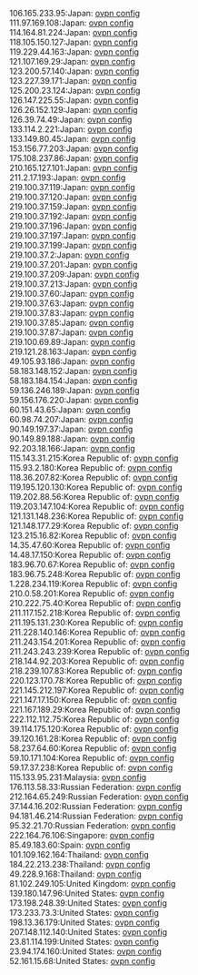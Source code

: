106.165.233.95:Japan: [ovpn config](vpn/106_165_233_95.ovpn)  
111.97.169.108:Japan: [ovpn config](vpn/111_97_169_108.ovpn)  
114.164.81.224:Japan: [ovpn config](vpn/114_164_81_224.ovpn)  
118.105.150.127:Japan: [ovpn config](vpn/118_105_150_127.ovpn)  
119.229.44.163:Japan: [ovpn config](vpn/119_229_44_163.ovpn)  
121.107.169.29:Japan: [ovpn config](vpn/121_107_169_29.ovpn)  
123.200.57.140:Japan: [ovpn config](vpn/123_200_57_140.ovpn)  
123.227.39.171:Japan: [ovpn config](vpn/123_227_39_171.ovpn)  
125.200.23.124:Japan: [ovpn config](vpn/125_200_23_124.ovpn)  
126.147.225.55:Japan: [ovpn config](vpn/126_147_225_55.ovpn)  
126.26.152.129:Japan: [ovpn config](vpn/126_26_152_129.ovpn)  
126.39.74.49:Japan: [ovpn config](vpn/126_39_74_49.ovpn)  
133.114.2.221:Japan: [ovpn config](vpn/133_114_2_221.ovpn)  
133.149.80.45:Japan: [ovpn config](vpn/133_149_80_45.ovpn)  
153.156.77.203:Japan: [ovpn config](vpn/153_156_77_203.ovpn)  
175.108.237.86:Japan: [ovpn config](vpn/175_108_237_86.ovpn)  
210.165.127.101:Japan: [ovpn config](vpn/210_165_127_101.ovpn)  
211.2.17.193:Japan: [ovpn config](vpn/211_2_17_193.ovpn)  
219.100.37.119:Japan: [ovpn config](vpn/219_100_37_119.ovpn)  
219.100.37.120:Japan: [ovpn config](vpn/219_100_37_120.ovpn)  
219.100.37.159:Japan: [ovpn config](vpn/219_100_37_159.ovpn)  
219.100.37.192:Japan: [ovpn config](vpn/219_100_37_192.ovpn)  
219.100.37.196:Japan: [ovpn config](vpn/219_100_37_196.ovpn)  
219.100.37.197:Japan: [ovpn config](vpn/219_100_37_197.ovpn)  
219.100.37.199:Japan: [ovpn config](vpn/219_100_37_199.ovpn)  
219.100.37.2:Japan: [ovpn config](vpn/219_100_37_2.ovpn)  
219.100.37.201:Japan: [ovpn config](vpn/219_100_37_201.ovpn)  
219.100.37.209:Japan: [ovpn config](vpn/219_100_37_209.ovpn)  
219.100.37.213:Japan: [ovpn config](vpn/219_100_37_213.ovpn)  
219.100.37.60:Japan: [ovpn config](vpn/219_100_37_60.ovpn)  
219.100.37.63:Japan: [ovpn config](vpn/219_100_37_63.ovpn)  
219.100.37.83:Japan: [ovpn config](vpn/219_100_37_83.ovpn)  
219.100.37.85:Japan: [ovpn config](vpn/219_100_37_85.ovpn)  
219.100.37.87:Japan: [ovpn config](vpn/219_100_37_87.ovpn)  
219.100.69.89:Japan: [ovpn config](vpn/219_100_69_89.ovpn)  
219.121.28.163:Japan: [ovpn config](vpn/219_121_28_163.ovpn)  
49.105.93.186:Japan: [ovpn config](vpn/49_105_93_186.ovpn)  
58.183.148.152:Japan: [ovpn config](vpn/58_183_148_152.ovpn)  
58.183.184.154:Japan: [ovpn config](vpn/58_183_184_154.ovpn)  
59.136.246.189:Japan: [ovpn config](vpn/59_136_246_189.ovpn)  
59.156.176.220:Japan: [ovpn config](vpn/59_156_176_220.ovpn)  
60.151.43.65:Japan: [ovpn config](vpn/60_151_43_65.ovpn)  
60.98.74.207:Japan: [ovpn config](vpn/60_98_74_207.ovpn)  
90.149.197.37:Japan: [ovpn config](vpn/90_149_197_37.ovpn)  
90.149.89.188:Japan: [ovpn config](vpn/90_149_89_188.ovpn)  
92.203.18.166:Japan: [ovpn config](vpn/92_203_18_166.ovpn)  
115.143.31.215:Korea Republic of: [ovpn config](vpn/115_143_31_215.ovpn)  
115.93.2.180:Korea Republic of: [ovpn config](vpn/115_93_2_180.ovpn)  
118.36.207.82:Korea Republic of: [ovpn config](vpn/118_36_207_82.ovpn)  
119.195.120.130:Korea Republic of: [ovpn config](vpn/119_195_120_130.ovpn)  
119.202.88.56:Korea Republic of: [ovpn config](vpn/119_202_88_56.ovpn)  
119.203.147.104:Korea Republic of: [ovpn config](vpn/119_203_147_104.ovpn)  
121.131.148.236:Korea Republic of: [ovpn config](vpn/121_131_148_236.ovpn)  
121.148.177.29:Korea Republic of: [ovpn config](vpn/121_148_177_29.ovpn)  
123.215.16.82:Korea Republic of: [ovpn config](vpn/123_215_16_82.ovpn)  
14.35.47.60:Korea Republic of: [ovpn config](vpn/14_35_47_60.ovpn)  
14.48.17.150:Korea Republic of: [ovpn config](vpn/14_48_17_150.ovpn)  
183.96.70.67:Korea Republic of: [ovpn config](vpn/183_96_70_67.ovpn)  
183.96.75.248:Korea Republic of: [ovpn config](vpn/183_96_75_248.ovpn)  
1.228.234.119:Korea Republic of: [ovpn config](vpn/1_228_234_119.ovpn)  
210.0.58.201:Korea Republic of: [ovpn config](vpn/210_0_58_201.ovpn)  
210.222.75.40:Korea Republic of: [ovpn config](vpn/210_222_75_40.ovpn)  
211.117.152.218:Korea Republic of: [ovpn config](vpn/211_117_152_218.ovpn)  
211.195.131.230:Korea Republic of: [ovpn config](vpn/211_195_131_230.ovpn)  
211.228.140.146:Korea Republic of: [ovpn config](vpn/211_228_140_146.ovpn)  
211.243.154.201:Korea Republic of: [ovpn config](vpn/211_243_154_201.ovpn)  
211.243.243.239:Korea Republic of: [ovpn config](vpn/211_243_243_239.ovpn)  
218.144.92.203:Korea Republic of: [ovpn config](vpn/218_144_92_203.ovpn)  
218.239.107.83:Korea Republic of: [ovpn config](vpn/218_239_107_83.ovpn)  
220.123.170.78:Korea Republic of: [ovpn config](vpn/220_123_170_78.ovpn)  
221.145.212.197:Korea Republic of: [ovpn config](vpn/221_145_212_197.ovpn)  
221.147.17.150:Korea Republic of: [ovpn config](vpn/221_147_17_150.ovpn)  
221.167.189.29:Korea Republic of: [ovpn config](vpn/221_167_189_29.ovpn)  
222.112.112.75:Korea Republic of: [ovpn config](vpn/222_112_112_75.ovpn)  
39.114.175.120:Korea Republic of: [ovpn config](vpn/39_114_175_120.ovpn)  
39.120.161.28:Korea Republic of: [ovpn config](vpn/39_120_161_28.ovpn)  
58.237.64.60:Korea Republic of: [ovpn config](vpn/58_237_64_60.ovpn)  
59.10.171.104:Korea Republic of: [ovpn config](vpn/59_10_171_104.ovpn)  
59.17.37.238:Korea Republic of: [ovpn config](vpn/59_17_37_238.ovpn)  
115.133.95.231:Malaysia: [ovpn config](vpn/115_133_95_231.ovpn)  
176.113.58.33:Russian Federation: [ovpn config](vpn/176_113_58_33.ovpn)  
212.164.65.249:Russian Federation: [ovpn config](vpn/212_164_65_249.ovpn)  
37.144.16.202:Russian Federation: [ovpn config](vpn/37_144_16_202.ovpn)  
94.181.46.214:Russian Federation: [ovpn config](vpn/94_181_46_214.ovpn)  
95.32.21.70:Russian Federation: [ovpn config](vpn/95_32_21_70.ovpn)  
222.164.76.106:Singapore: [ovpn config](vpn/222_164_76_106.ovpn)  
85.49.183.60:Spain: [ovpn config](vpn/85_49_183_60.ovpn)  
101.109.162.164:Thailand: [ovpn config](vpn/101_109_162_164.ovpn)  
184.22.213.238:Thailand: [ovpn config](vpn/184_22_213_238.ovpn)  
49.228.9.168:Thailand: [ovpn config](vpn/49_228_9_168.ovpn)  
81.102.249.105:United Kingdom: [ovpn config](vpn/81_102_249_105.ovpn)  
139.180.147.96:United States: [ovpn config](vpn/139_180_147_96.ovpn)  
173.198.248.39:United States: [ovpn config](vpn/173_198_248_39.ovpn)  
173.233.73.3:United States: [ovpn config](vpn/173_233_73_3.ovpn)  
198.13.36.179:United States: [ovpn config](vpn/198_13_36_179.ovpn)  
207.148.112.140:United States: [ovpn config](vpn/207_148_112_140.ovpn)  
23.81.114.199:United States: [ovpn config](vpn/23_81_114_199.ovpn)  
23.94.174.160:United States: [ovpn config](vpn/23_94_174_160.ovpn)  
52.161.15.68:United States: [ovpn config](vpn/52_161_15_68.ovpn)  

